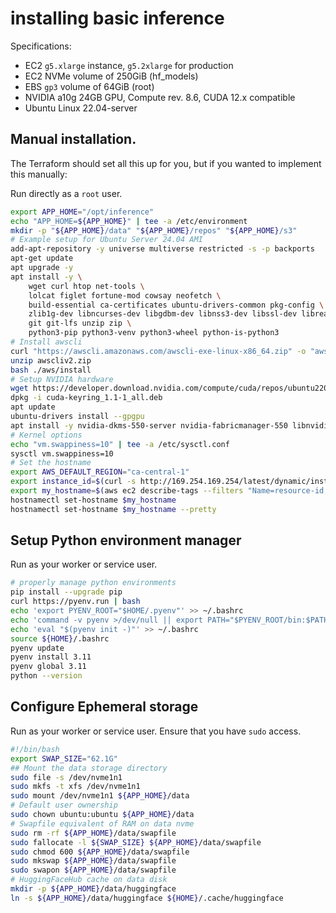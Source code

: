 # installing basic inference

Specifications:

- EC2 `g5.xlarge` instance, `g5.2xlarge` for production
- EC2 NVMe volume of 250GiB (hf_models)
- EBS `gp3` volume of 64GiB (root)
- NVIDIA a10g 24GB GPU, Compute rev. 8.6, CUDA 12.x compatible
- Ubuntu Linux 22.04-server

## Manual installation.

The Terraform should set all this up for you, but if you wanted to implement this manually:

Run directly as a `root` user.

```bash
export APP_HOME="/opt/inference"
echo "APP_HOME=${APP_HOME}" | tee -a /etc/environment
mkdir -p "${APP_HOME}/data" "${APP_HOME}/repos" "${APP_HOME}/s3"
# Example setup for Ubuntu Server 24.04 AMI
add-apt-repository -y universe multiverse restricted -s -p backports
apt-get update
apt upgrade -y
apt install -y \
    wget curl htop net-tools \
    lolcat figlet fortune-mod cowsay neofetch \
    build-essential ca-certificates ubuntu-drivers-common pkg-config \
    zlib1g-dev libncurses-dev libgdbm-dev libnss3-dev libssl-dev libreadline-dev libffi-dev libsqlite3-dev libbz2-dev liblzma-dev \
    git git-lfs unzip zip \
    python3-pip python3-venv python3-wheel python-is-python3
# Install awscli
curl "https://awscli.amazonaws.com/awscli-exe-linux-x86_64.zip" -o "awscliv2.zip"
unzip awscliv2.zip
bash ./aws/install
# Setup NVIDIA hardware
wget https://developer.download.nvidia.com/compute/cuda/repos/ubuntu2204/x86_64/cuda-keyring_1.1-1_all.deb
dpkg -i cuda-keyring_1.1-1_all.deb
apt update
ubuntu-drivers install --gpgpu
apt install -y nvidia-dkms-550-server nvidia-fabricmanager-550 libnvidia-nscq-550 nvidia-utils-550-server nvtop nvidia-cuda-toolkit
# Kernel options
echo "vm.swappiness=10" | tee -a /etc/sysctl.conf
sysctl vm.swappiness=10
# Set the hostname
export AWS_DEFAULT_REGION="ca-central-1"
export instance_id=$(curl -s http://169.254.169.254/latest/dynamic/instance-identity/document | grep instanceId | awk -F "\"" {' print $4 '})
export my_hostname=$(aws ec2 describe-tags --filters "Name=resource-id,Values=$instance_id" "Name=key,Values=Name" --query "Tags[0].Value" --output text)
hostnamectl set-hostname $my_hostname
hostnamectl set-hostname $my_hostname --pretty
```

## Setup Python environment manager

Run as your worker or service user.

```bash
# properly manage python environments
pip install --upgrade pip
curl https://pyenv.run | bash
echo 'export PYENV_ROOT="$HOME/.pyenv"' >> ~/.bashrc
echo 'command -v pyenv >/dev/null || export PATH="$PYENV_ROOT/bin:$PATH"' >> ~/.bashrc
echo 'eval "$(pyenv init -)"' >> ~/.bashrc
source ${HOME}/.bashrc
pyenv update
pyenv install 3.11
pyenv global 3.11
python --version
```

## Configure Ephemeral storage

Run as your worker or service user. Ensure that you have `sudo` access.

```bash
#!/bin/bash
export SWAP_SIZE="62.1G"
## Mount the data storage directory
sudo file -s /dev/nvme1n1
sudo mkfs -t xfs /dev/nvme1n1
sudo mount /dev/nvme1n1 ${APP_HOME}/data
# Default user ownership
sudo chown ubuntu:ubuntu ${APP_HOME}/data
# Swapfile equivalent of RAM on data nvme
sudo rm -rf ${APP_HOME}/data/swapfile
sudo fallocate -l ${SWAP_SIZE} ${APP_HOME}/data/swapfile
sudo chmod 600 ${APP_HOME}/data/swapfile
sudo mkswap ${APP_HOME}/data/swapfile
sudo swapon ${APP_HOME}/data/swapfile
# HuggingFaceHub cache on data disk
mkdir -p ${APP_HOME}/data/huggingface
ln -s ${APP_HOME}/data/huggingface ${HOME}/.cache/huggingface
```
